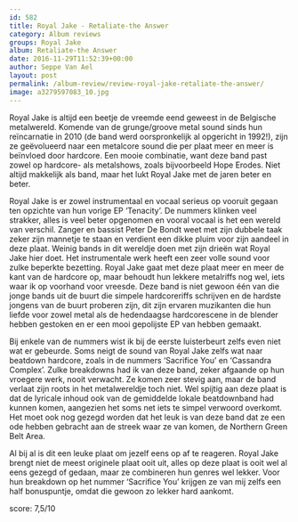 ```yaml
---
id: 582
title: Royal Jake - Retaliate-the Answer
category: Album reviews
groups: Royal Jake
album: Retaliate-the Answer
date: 2016-11-29T11:52:39+00:00
author: Seppe Van Ael
layout: post
permalink: /album-review/review-royal-jake-retaliate-the-answer/
image: a3279597083_10.jpg
---
```

Royal Jake is altijd een beetje de vreemde eend geweest in de Belgische metalwereld. Komende van de grunge/groove metal sound sinds hun reïncarnatie in 2010 (de band werd oorspronkelijk al opgericht in 1992!), zijn ze geëvolueerd naar een metalcore sound die per plaat meer en meer is beïnvloed door hardcore. Een mooie combinatie, want deze band past zowel op hardcore- als metalshows, zoals bijvoorbeeld Hope Erodes. Niet altijd makkelijk als band, maar het lukt Royal Jake met de jaren beter en beter.

Royal Jake is er zowel instrumentaal en vocaal serieus op vooruit gegaan ten opzichte van hun vorige EP ‘Tenacity’. De nummers klinken veel strakker, alles is veel beter opgenomen en vooral vocaal is het een wereld van verschil. Zanger en bassist Peter De Bondt weet met zijn dubbele taak zeker zijn mannetje te staan en verdient een dikke pluim voor zijn aandeel in deze plaat. Weinig bands in dit wereldje doen met zijn drieën wat Royal Jake hier doet. Het instrumentale werk heeft een zeer volle sound voor zulke beperkte bezetting. Royal Jake gaat met deze plaat meer en meer de kant van de hardcore op, maar behoudt hun lekkere metalriffs nog wel, iets waar ik op voorhand voor vreesde. Deze band is niet gewoon één van die jonge bands uit de buurt die simpele hardcoreriffs schrijven en de hardste jongens van de buurt proberen zijn, dit zijn ervaren muzikanten die hun liefde voor zowel metal als de hedendaagse hardcorescene in de blender hebben gestoken en er een mooi gepolijste EP van hebben gemaakt.

Bij enkele van de nummers wist ik bij de eerste luisterbeurt zelfs even niet wat er gebeurde. Soms neigt de sound van Royal Jake zelfs wat naar beatdown hardcore, zoals in de nummers ‘Sacrifice You’ en ‘Cassandra Complex’. Zulke breakdowns had ik van deze band, zeker afgaande op hun vroegere werk, nooit verwacht. Ze komen zeer stevig aan, maar de band verlaat zijn roots in het metalwereldje toch niet. Wel spijtig aan deze plaat is dat de lyricale inhoud ook van de gemiddelde lokale beatdownband had kunnen komen, aangezien het soms net iets te simpel verwoord overkomt. Het moet ook nog gezegd worden dat het leuk is van deze band dat ze een ode hebben gebracht aan de streek waar ze van komen, de Northern Green Belt Area.

Al bij al is dit een leuke plaat om jezelf eens op af te reageren. Royal Jake brengt niet de meest originele plaat ooit uit, alles op deze plaat is ooit wel al eens gezegd of gedaan, maar ze combineren hun genres wel lekker. Voor hun breakdown op het nummer ‘Sacrifice You’ krijgen ze van mij zelfs een half bonuspuntje, omdat die gewoon zo lekker hard aankomt.

score: 7,5/10
